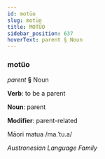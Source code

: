 ```yaml
---
id: motüo
slug: motüo
title: MOTÜO
sidebar_position: 637
hoverText: parent § Noun
---
```


### motüo

*parent* **§** Noun

**Verb**: to be a parent

**Noun**: parent

**Modifier**: parent-related

Māori matua /ma.ˈtu.a/

*Austronesian Language Family*